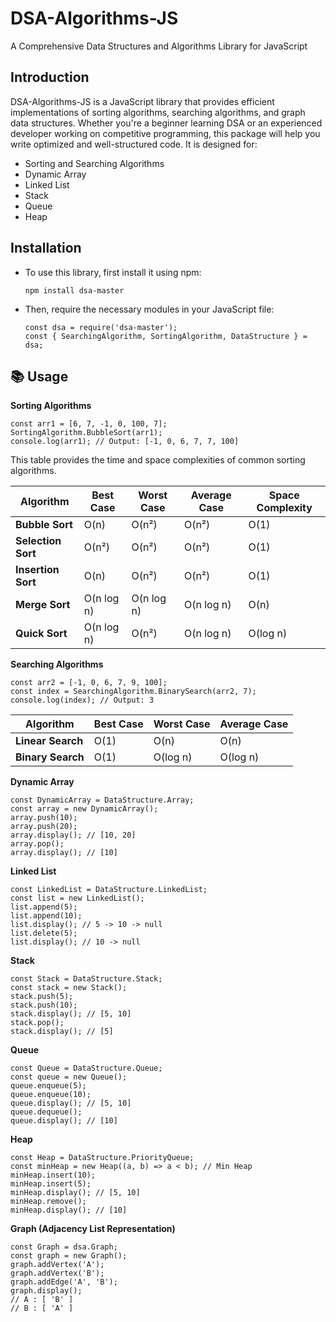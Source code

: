 # DSA-Algorithms-JS

A Comprehensive Data Structures and Algorithms Library for JavaScript

## Introduction

DSA-Algorithms-JS is a JavaScript library that provides efficient implementations of sorting algorithms, searching algorithms, and graph data structures. Whether you're a beginner learning DSA or an experienced developer working on competitive programming, this package will help you write optimized and well-structured code. It is designed for:

- Sorting and Searching Algorithms
- Dynamic Array
- Linked List
- Stack
- Queue
- Heap

## Installation

- To use this library, first install it using npm:

  ```
  npm install dsa-master
  ```

- Then, require the necessary modules in your JavaScript file:

  ```
  const dsa = require('dsa-master');
  const { SearchingAlgorithm, SortingAlgorithm, DataStructure } = dsa;
  ```

## 📚 Usage

**Sorting Algorithms**

```
const arr1 = [6, 7, -1, 0, 100, 7];
SortingAlgorithm.BubbleSort(arr1);
console.log(arr1); // Output: [-1, 0, 6, 7, 7, 100]
```

This table provides the time and space complexities of common sorting algorithms.

| Algorithm          | Best Case  | Worst Case | Average Case | Space Complexity |
| ------------------ | ---------- | ---------- | ------------ | ---------------- |
| **Bubble Sort**    | O(n)       | O(n²)      | O(n²)        | O(1)             |
| **Selection Sort** | O(n²)      | O(n²)      | O(n²)        | O(1)             |
| **Insertion Sort** | O(n)       | O(n²)      | O(n²)        | O(1)             |
| **Merge Sort**     | O(n log n) | O(n log n) | O(n log n)   | O(n)             |
| **Quick Sort**     | O(n log n) | O(n²)      | O(n log n)   | O(log n)         |

**Searching Algorithms**

```
const arr2 = [-1, 0, 6, 7, 9, 100];
const index = SearchingAlgorithm.BinarySearch(arr2, 7);
console.log(index); // Output: 3
```

| Algorithm         | Best Case | Worst Case | Average Case |
| ----------------- | --------- | ---------- | ------------ |
| **Linear Search** | O(1)      | O(n)       | O(n)         |
| **Binary Search** | O(1)      | O(log n)   | O(log n)     |

**Dynamic Array**

```
const DynamicArray = DataStructure.Array;
const array = new DynamicArray();
array.push(10);
array.push(20);
array.display(); // [10, 20]
array.pop();
array.display(); // [10]
```

**Linked List**

```
const LinkedList = DataStructure.LinkedList;
const list = new LinkedList();
list.append(5);
list.append(10);
list.display(); // 5 -> 10 -> null
list.delete(5);
list.display(); // 10 -> null
```

**Stack**

```
const Stack = DataStructure.Stack;
const stack = new Stack();
stack.push(5);
stack.push(10);
stack.display(); // [5, 10]
stack.pop();
stack.display(); // [5]
```

**Queue**

```
const Queue = DataStructure.Queue;
const queue = new Queue();
queue.enqueue(5);
queue.enqueue(10);
queue.display(); // [5, 10]
queue.dequeue();
queue.display(); // [10]
```

**Heap**

```
const Heap = DataStructure.PriorityQueue;
const minHeap = new Heap((a, b) => a < b); // Min Heap
minHeap.insert(10);
minHeap.insert(5);
minHeap.display(); // [5, 10]
minHeap.remove();
minHeap.display(); // [10]
```

**Graph (Adjacency List Representation)**

```
const Graph = dsa.Graph;
const graph = new Graph();
graph.addVertex('A');
graph.addVertex('B');
graph.addEdge('A', 'B');
graph.display();
// A : [ 'B' ]
// B : [ 'A' ]
```
